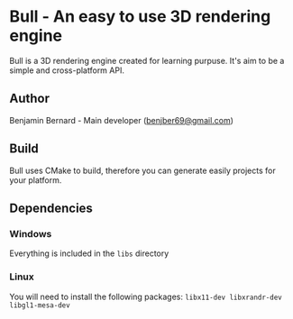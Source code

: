 # Bull - An easy to use 3D rendering engine
Bull is a 3D rendering engine created for learning purpuse. It's aim to be a simple and cross-platform API.

## Author
Benjamin Bernard - Main developer (benjber69@gmail.com)

## Build
Bull uses CMake to build, therefore you can generate easily projects for your platform.

## Dependencies
### Windows
Everything is included in the `libs` directory
### Linux
You will need to install the following packages: `libx11-dev libxrandr-dev libgl1-mesa-dev`
